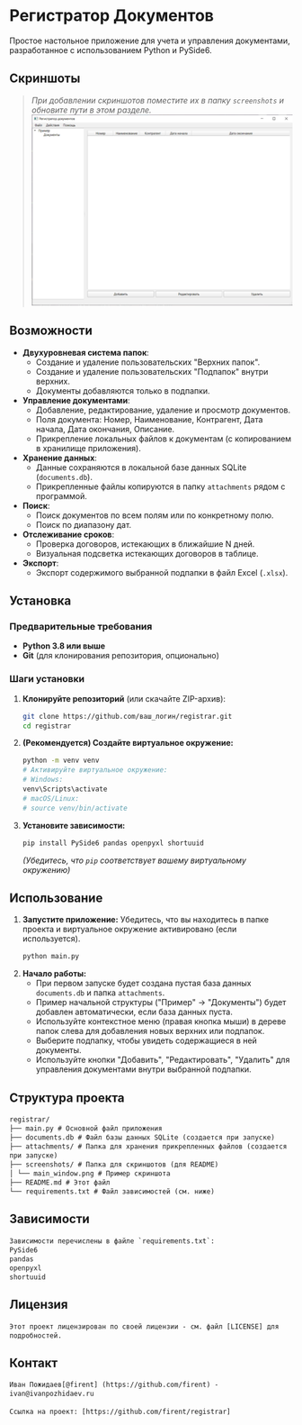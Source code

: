 # Регистратор Документов

Простое настольное приложение для учета и управления документами, разработанное с использованием Python и PySide6.

## Скриншоты

> *При добавлении скриншотов поместите их в папку `screenshots` и обновите пути в этом разделе.*
> ![Главное окно приложения](screenshots/registrator.png)

## Возможности

-   **Двухуровневая система папок**:
    -   Создание и удаление пользовательских "Верхних папок".
    -   Создание и удаление пользовательских "Подпапок" внутри верхних.
    -   Документы добавляются только в подпапки.
-   **Управление документами**:
    -   Добавление, редактирование, удаление и просмотр документов.
    -   Поля документа: Номер, Наименование, Контрагент, Дата начала, Дата окончания, Описание.
    -   Прикрепление локальных файлов к документам (с копированием в хранилище приложения).
-   **Хранение данных**:
    -   Данные сохраняются в локальной базе данных SQLite (`documents.db`).
    -   Прикрепленные файлы копируются в папку `attachments` рядом с программой.
-   **Поиск**:
    -   Поиск документов по всем полям или по конкретному полю.
    -   Поиск по диапазону дат.
-   **Отслеживание сроков**:
    -   Проверка договоров, истекающих в ближайшие N дней.
    -   Визуальная подсветка истекающих договоров в таблице.
-   **Экспорт**:
    -   Экспорт содержимого выбранной подпапки в файл Excel (`.xlsx`).

## Установка

### Предварительные требования

-   **Python 3.8 или выше**
-   **Git** (для клонирования репозитория, опционально)

### Шаги установки

1.  **Клонируйте репозиторий** (или скачайте ZIP-архив):
    ```bash
    git clone https://github.com/ваш_логин/registrar.git
    cd registrar
    ```
2.  **(Рекомендуется) Создайте виртуальное окружение:**
    ```bash
    python -m venv venv
    # Активируйте виртуальное окружение:
    # Windows:
    venv\Scripts\activate
    # macOS/Linux:
    # source venv/bin/activate
    ```
3.  **Установите зависимости:**
    ```bash
    pip install PySide6 pandas openpyxl shortuuid
    ```
    *(Убедитесь, что `pip` соответствует вашему виртуальному окружению)*

## Использование

1.  **Запустите приложение:**
    Убедитесь, что вы находитесь в папке проекта и виртуальное окружение активировано (если используется).
    ```bash
    python main.py
    ```
2.  **Начало работы:**
    -   При первом запуске будет создана пустая база данных `documents.db` и папка `attachments`.
    -   Пример начальной структуры ("Пример" -> "Документы") будет добавлен автоматически, если база данных пуста.
    -   Используйте контекстное меню (правая кнопка мыши) в дереве папок слева для добавления новых верхних или подпапок.
    -   Выберите подпапку, чтобы увидеть содержащиеся в ней документы.
    -   Используйте кнопки "Добавить", "Редактировать", "Удалить" для управления документами внутри выбранной подпапки.

## Структура проекта
    registrar/
    ├── main.py # Основной файл приложения
    ├── documents.db # Файл базы данных SQLite (создается при запуске)
    ├── attachments/ # Папка для хранения прикрепленных файлов (создается при запуске)
    ├── screenshots/ # Папка для скриншотов (для README)
    │ └── main_window.png # Пример скриншота
    ├── README.md # Этот файл
    └── requirements.txt # Файл зависимостей (см. ниже)


## Зависимости

    Зависимости перечислены в файле `requirements.txt`:
    PySide6
    pandas
    openpyxl
    shortuuid

## Лицензия

    Этот проект лицензирован по своей лицензии - см. файл [LICENSE] для подробностей.

## Контакт

    Иван Пожидаев[@firent] (https://github.com/firent) - ivan@ivanpozhidaev.ru

    Ссылка на проект: [https://github.com/firent/registrar]
